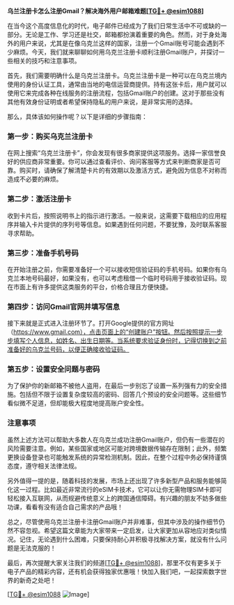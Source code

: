**乌兰注册卡怎么注册Gmail？解决海外用户邮箱难题[[TG💪+ @esim1088](https://t.me/s/esim1088)]**

在当今这个高度信息化的时代，电子邮件已经成为了我们日常生活中不可或缺的一部分。无论是工作、学习还是社交，邮箱都扮演着重要的角色。然而，对于身处海外的用户来说，尤其是在像乌克兰这样的国家，注册一个Gmail账号可能会遇到不少麻烦。今天，我们就来聊聊如何用乌克兰注册卡顺利注册Gmail账户，并探讨一些相关的技巧和注意事项。

首先，我们需要明确什么是乌克兰注册卡。乌克兰注册卡是一种可以在乌克兰境内使用的身份认证工具，通常由当地的电信运营商提供。持有这张卡后，用户就可以使用它来完成各种在线服务的注册流程，包括Gmail账户的创建。这对于那些没有其他有效身份证明或者希望保持隐私的用户来说，是非常实用的选择。

那么，具体该如何操作呢？以下是详细的步骤指南：

### 第一步：购买乌克兰注册卡

在网上搜索“乌克兰注册卡”，你会发现有很多商家提供这项服务。选择一家信誉良好的供应商非常重要。你可以通过查看评价、询问客服等方式来判断商家是否可靠。购买时，请确保了解清楚卡片的有效期以及激活方式，避免因为信息不对称而造成不必要的麻烦。

### 第二步：激活注册卡

收到卡片后，按照说明书上的指示进行激活。一般来说，这需要下载相应的应用程序并输入卡片提供的序列号等信息。如果遇到任何问题，不要犹豫，及时联系客服寻求帮助。

### 第三步：准备手机号码

在开始注册之前，你需要准备好一个可以接收短信验证码的手机号码。如果你有乌克兰本地号码最好，如果没有，也可以考虑租借一个临时号码用于接收验证码。现在市面上有许多提供这类服务的平台，价格合理且方便快捷。

### 第四步：访问Gmail官网并填写信息

接下来就是正式进入注册环节了。打开Google提供的官方网址（https://www.gmail.com），点击页面上的“创建账户”按钮。然后按照提示一步步填写个人信息，如姓名、出生日期等。当系统要求验证身份时，记得切换到之前准备好的乌克兰号码，以便正确接收验证码。

### 第五步：设置安全问题与密码

为了保护你的新邮箱不被他人盗用，在最后一步别忘了设置一系列强有力的安全措施。包括但不限于设置复杂度较高的密码、回答几个预设的安全问题等。这些细节看似微不足道，但却能极大程度地提高账户安全性。

### 注意事项

虽然上述方法可以帮助大多数人在乌克兰成功注册Gmail账户，但仍有一些潜在的风险需要注意。例如，某些国家或地区可能对跨境数据传输存在限制；此外，频繁更换设备登录也可能触发系统的异常检测机制。因此，在整个过程中务必保持谨慎态度，遵守相关法律法规。

另外值得一提的是，随着科技的发展，市场上还出现了许多新型产品和服务能够简化这一过程。比如最近非常流行的eSIM卡技术，它可以让你无需物理SIM卡即可轻松接入互联网，从而规避传统意义上的跨国通信障碍。有兴趣的朋友不妨多做些功课，看看有没有适合自己需求的产品哦！

总之，尽管使用乌克兰注册卡注册Gmail账户并非难事，但其中涉及的操作细节仍然不容忽视。希望这篇文章能为大家带来一定启发，让大家更加从容地应对类似情况。记住，无论遇到什么困难，只要保持耐心并积极寻找解决方案，就没有什么问题是无法克服的！

最后，再次提醒大家关注我们的频道[[TG💪+ @esim1088](https://t.me/s/esim1088)]，那里不仅有更多关于电子产品的精彩内容，还有机会获得独家优惠哦！快加入我们吧，一起探索数字世界的新奇之处吧！

[[TG💪+ @esim1088](https://t.me/s/esim1088) ![Image](https://i.postimg.cc/4NQfJmqS/Snipaste-2025-05-13-00-14-12.png)]